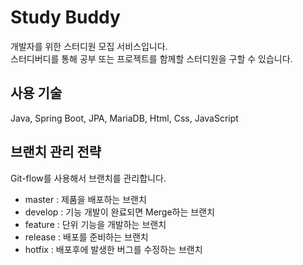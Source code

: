 # Study Buddy
개발자를 위한 스터디원 모집 서비스입니다.<br>
스터디버디를 통해 공부 또는 프로젝트를 함께할 스터디원을 구할 수 있습니다.

## 사용 기술
Java, Spring Boot, JPA, MariaDB, Html, Css, JavaScript

## 브랜치 관리 전략
Git-flow를 사용해서 브랜치를 관리합니다.
-  master : 제품을 배포하는 브랜치
-  develop : 기능 개발이 완료되면 Merge하는 브랜치
-  feature : 단위 기능을 개발하는 브랜치
-  release : 배포를 준비하는 브랜치
-  hotfix : 배포후에 발생한 버그를 수정하는 브랜치